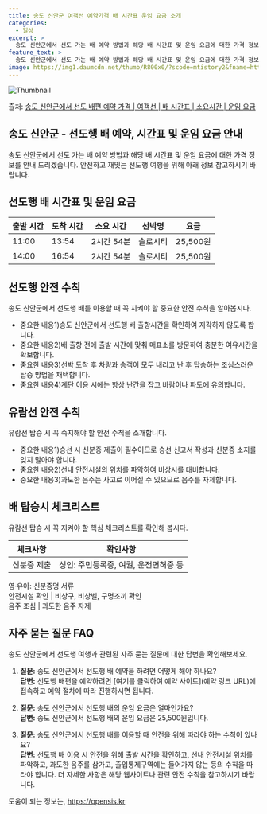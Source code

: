 ```yaml
---
title: 송도 신안군 여객선 예약가격 배 시간표 운임 요금 소개
categories:
  - 일상
excerpt: >
  송도 신안군에서 선도 가는 배 예약 방법과 해당 배 시간표 및 운임 요금에 대한 가격 정보를 안내 드리겠습니다. 안전하고 재밋는 선도행 여행을 위해 아래 정보 참고하시기 바랍니다. 선도행 배편 예약하기 👈 클릭송도 신안군에서 선도행 배 시간표출발 시간도착 시간소요 시간선박명요금11:0013:542시간 54분슬로시티25,500원14:0016:542시간 54분슬로시티25,500원선도행 배편 예약하기 👈 클릭송도 신안군에서 선도행 여객선 탑승 시 이용수칙송도 신안군에서 선도행 배를 이용할 때 꼭 지켜야 할 중요한 안전 수칙을 알아봅시다. 중요한 내용 1) 송도 신안군에서 선도행 배 출항시간을 확인하여 지각하지 않도록 합니다. 2) 배 출항 전에 출발 시간에 맞춰 매표소를 방문하여 충분한 여유시간을 확보합니다...
feature_text: >
  송도 신안군에서 선도 가는 배 예약 방법과 해당 배 시간표 및 운임 요금에 대한 가격 정보를 안내 드리겠습니다. 안전하고 재밋는 선도행 여행을 위해 아래 정보 참고하시기 바랍니다. 선도행 배편 예약하기 👈 클릭송도 신안군에서 선도행 배 시간표출발 시간도착 시간소요 시간선박명요금11:0013:542시간 54분슬로시티25,500원14:0016:542시간 54분슬로시티25,500원선도행 배편 예약하기 👈 클릭송도 신안군에서 선도행 여객선 탑승 시 이용수칙송도 신안군에서 선도행 배를 이용할 때 꼭 지켜야 할 중요한 안전 수칙을 알아봅시다. 중요한 내용 1) 송도 신안군에서 선도행 배 출항시간을 확인하여 지각하지 않도록 합니다. 2) 배 출항 전에 출발 시간에 맞춰 매표소를 방문하여 충분한 여유시간을 확보합니다...
image: https://img1.daumcdn.net/thumb/R800x0/?scode=mtistory2&fname=https%3A%2F%2Fblog.kakaocdn.net%2Fdn%2Fed691Y%2FbtsHCpcT4un%2FJiSUTvzGN6xcTWvJsp9xIK%2Fimg.webp
---
```


![Thumbnail](https://img1.daumcdn.net/thumb/R800x0/?scode=mtistory2&fname=https%3A%2F%2Fblog.kakaocdn.net%2Fdn%2Fed691Y%2FbtsHCpcT4un%2FJiSUTvzGN6xcTWvJsp9xIK%2Fimg.webp)

<p>출처: <a href="https://opensis.kr/entry/%EC%86%A1%EB%8F%84-%EC%8B%A0%EC%95%88%EA%B5%B0%EC%97%90%EC%84%9C-%EC%84%A0%EB%8F%84-%EB%B0%B0%ED%8E%B8-%EC%98%88%EC%95%BD-%EA%B0%80%EA%B2%A9-%EC%97%AC%EA%B0%9D%EC%84%A0-%EB%B0%B0-%EC%8B%9C%EA%B0%84%ED%91%9C-%EC%86%8C%EC%9A%94%EC%8B%9C%EA%B0%84-%EC%9A%B4%EC%9E%84-%EC%9A%94%EA%B8%88" rel="dofollow">송도 신안군에서 선도 배편 예약 가격 | 여객선 | 배 시간표 | 소요시간 | 운임 요금</a> </p>

## 송도 신안군 - 선도행 배 예약, 시간표 및 운임 요금 안내

송도 신안군에서 선도 가는 배 예약 방법과 해당 배 시간표 및 운임 요금에 대한 가격 정보를 안내 드리겠습니다. 안전하고 재밋는 선도행
여행을 위해 아래 정보 참고하시기 바랍니다.

## 선도행 배 시간표 및 운임 요금

**출발 시간** | **도착 시간** | **소요 시간** | **선박명** | **요금**  
---|---|---|---|---  
11:00 | 13:54 | 2시간 54분 | 슬로시티 | 25,500원  
14:00 | 16:54 | 2시간 54분 | 슬로시티 | 25,500원  
  


## 선도행 안전 수칙

송도 신안군에서 선도행 배를 이용할 때 꼭 지켜야 할 중요한 안전 수칙을 알아봅시다.

  * 중요한 내용1)송도 신안군에서 선도행 배 출항시간을 확인하여 지각하지 않도록 합니다.
  * 중요한 내용2)배 출항 전에 출발 시간에 맞춰 매표소를 방문하여 충분한 여유시간을 확보합니다.
  * 중요한 내용3)선박 도착 후 차량과 승객이 모두 내리고 난 후 탑승하는 조심스러운 탑승 방법을 채택합니다.
  * 중요한 내용4)계단 이용 시에는 항상 난간을 잡고 바람이나 파도에 유의합니다.



## 유람선 안전 수칙

유람선 탑승 시 꼭 숙지해야 할 안전 수칙을 소개합니다.

  * 중요한 내용1)승선 시 신분증 제출이 필수이므로 승선 신고서 작성과 신분증 소지를 잊지 말아야 합니다.
  * 중요한 내용2)선내 안전시설의 위치를 파악하여 비상시를 대비합니다.
  * 중요한 내용3)과도한 음주는 사고로 이어질 수 있으므로 음주를 자제합니다.

## 배 탑승시 체크리스트

유람선 탑승 시 꼭 지켜야 할 핵심 체크리스트를 확인해 봅시다.

**체크사항** | **확인사항**  
---|---  
신분증 제출 | 성인: 주민등록증, 여권, 운전면허증 등  
영·유아: 신분증명 서류  
안전시설 확인 | 비상구, 비상벨, 구명조끼 확인  
음주 조심 | 과도한 음주 자제  
  


## 자주 묻는 질문 FAQ

송도 신안군에서 선도행 여행과 관련된 자주 묻는 질문에 대한 답변을 확인해보세요.

  1. **질문:** 송도 신안군에서 선도행 배 예약을 하려면 어떻게 해야 하나요?  
**답변:** 선도행 배편을 예약하려면 [여기를 클릭하여 예약 사이트](예약 링크 URL)에 접속하고 예약 절차에 따라 진행하시면 됩니다.

  2. **질문:** 송도 신안군에서 선도행 배의 운임 요금은 얼마인가요?  
**답변:** 송도 신안군에서 선도행 배의 운임 요금은 25,500원입니다.

  3. **질문:** 송도 신안군에서 선도행 배를 이용할 때 안전을 위해 따라야 하는 수칙이 있나요?  
**답변:** 선도행 배 이용 시 안전을 위해 출발 시간을 확인하고, 선내 안전시설 위치를 파악하고, 과도한 음주를 삼가고, 출입통제구역에는
들어가지 않는 등의 수칙을 따라야 합니다. 더 자세한 사항은 해당 웹사이트나 관련 안전 수칙을 참고하시기 바랍니다.

 

도움이 되는 정보는, <a href="https://opensis.kr" rel="dofollow">https://opensis.kr</a>


